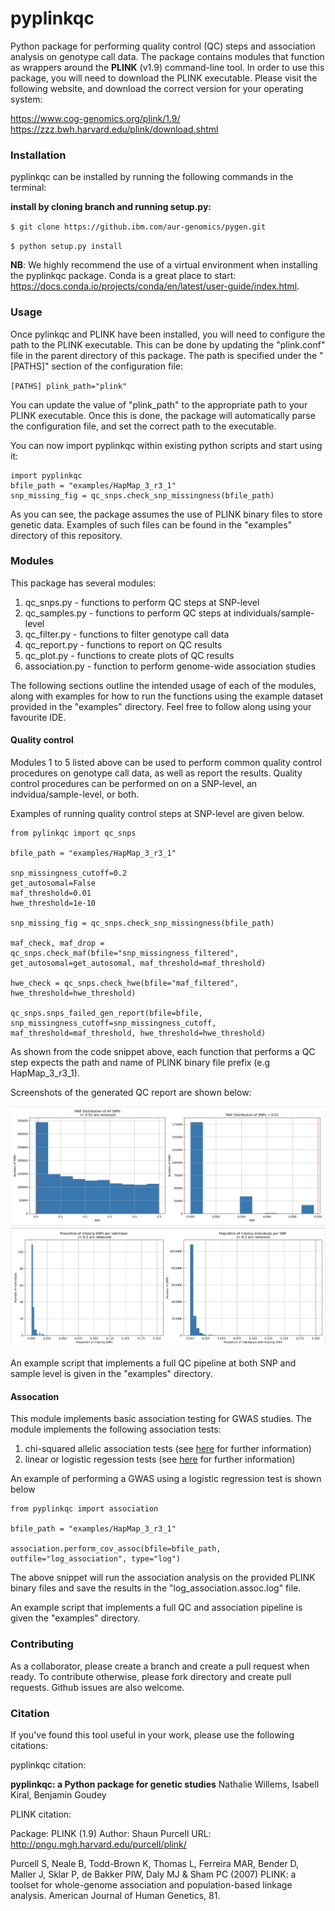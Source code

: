 # pyplinkqc
Python package for performing quality control (QC) steps and association analysis on genotype call data. The package contains modules that function as wrappers around the **PLINK** (v1.9) command-line tool. In order to use this package, you will need to download the PLINK executable. Please visit the following website, and download the correct version for your operating system:

https://www.cog-genomics.org/plink/1.9/
https://zzz.bwh.harvard.edu/plink/download.shtml

### Installation

pyplinkqc can be installed by running the following commands in the terminal:

<!-- __install using pip for python 3:__

`pip3 install git+ssh://git@github.ibm.com/aur-genomics/pyplinkqc.git`

__install from a specific branch:__

`pip3 install git+ssh://git@github.ibm.com/aur-genomics/pyplinkqc.git@<branch>` -->

__install by cloning branch and running setup.py:__

`$ git clone https://github.ibm.com/aur-genomics/pygen.git`

`$ python setup.py install`

__NB__: We highly recommend the use of a virtual environment when installing the pyplinkqc package. Conda is a great place to start: https://docs.conda.io/projects/conda/en/latest/user-guide/index.html.

### Usage

Once pylinkqc and PLINK have been installed, you will need to configure the path to the PLINK executable. This can be done by updating the "plink.conf" file in the parent directory of this package. The path is specified under the "[PATHS]" section of the configuration file:

`[PATHS]
plink_path="plink"
`

You can update the value of "plink_path" to the appropriate path to your PLINK executable. Once this is done, the package will automatically parse the configuration file, and set the correct path to the executable.

You can now import pyplinkqc within existing python scripts and start using it:

```
import pyplinkqc
bfile_path = "examples/HapMap_3_r3_1"
snp_missing_fig = qc_snps.check_snp_missingness(bfile_path)
```

As you can see, the package assumes the use of PLINK binary files to store genetic data. Examples of such files can be found in the "examples" directory of this repository.

###  Modules

This package has several modules:

1. qc_snps.py - functions to perform QC steps at SNP-level
2. qc_samples.py - functions to perform QC steps at individuals/sample-level
3. qc_filter.py - functions to filter genotype call data
4. qc_report.py - functions to report on QC results
5. qc_plot.py - functions to create plots of QC results
6. association.py - function to perform genome-wide association studies

The following sections outline the intended usage of each of the modules, along with examples for how to run the functions using the example dataset provided in the "examples" directory. Feel free to follow along using your favourite IDE.

#### Quality control

Modules 1 to 5 listed above can be used to perform common quality control procedures on genotype call data, as well as report the results. Quality control procedures can be performed on on a SNP-level, an indvidua/sample-level, or both.

Examples of running quality control steps at SNP-level are given below.

```
from pylinkqc import qc_snps

bfile_path = "examples/HapMap_3_r3_1"

snp_missingness_cutoff=0.2
get_autosomal=False
maf_threshold=0.01
hwe_threshold=1e-10

snp_missing_fig = qc_snps.check_snp_missingness(bfile_path)

maf_check, maf_drop = qc_snps.check_maf(bfile="snp_missingness_filtered", get_autosomal=get_autosomal, maf_threshold=maf_threshold)

hwe_check = qc_snps.check_hwe(bfile="maf_filtered", hwe_threshold=hwe_threshold)

qc_snps.snps_failed_gen_report(bfile=bfile, snp_missingness_cutoff=snp_missingness_cutoff, maf_threshold=maf_threshold, hwe_threshold=hwe_threshold)
```

As shown from the code snippet above, each function that performs a QC step expects the path and name of PLINK binary file prefix (e.g HapMap_3_r3_1).

Screenshots of the generated QC report are shown below:

![SNPS QC 1](images/snps_qc1.png)
![SNPS QC 2](images/snps_qc2.png)
<!-- Format: ![Alt Text](url) -->

An example script that implements a full QC pipeline at both SNP and sample level is given in the "examples" directory.

#### Assocation

This module implements basic association testing for GWAS studies. The module implements the following association tests:

1. chi-squared allelic association tests (see [here](https://zzz.bwh.harvard.edu/plink/anal.shtml#cc) for further information)
2. linear or logistic regession tests (see [here](https://zzz.bwh.harvard.edu/plink/anal.shtml#glm) for further information)

An example of performing a GWAS using a logistic regression test is shown below
```
from pyplinkqc import association

bfile_path = "examples/HapMap_3_r3_1"

association.perform_cov_assoc(bfile=bfile_path, outfile="log_association", type="log")
```
The above snippet will run the association analysis on the provided PLINK binary files and save the results in the "log_association.assoc.log" file.

An example script that implements a full QC and association pipeline is given the "examples" directory.

### Contributing

As a collaborator, please create a branch and create a pull request when ready. To contribute otherwise, please fork directory and create pull requests. Github issues are also welcome.

### Citation

If you've found this tool useful in your work, please use the following citations:

pyplinkqc citation:

**pyplinkqc: a Python package for genetic studies**
Nathalie Willems, Isabell Kiral, Benjamin Goudey

PLINK citation:

Package:     PLINK (1.9)
Author:      Shaun Purcell
URL:         http://pngu.mgh.harvard.edu/purcell/plink/

Purcell S, Neale B, Todd-Brown K, Thomas L, Ferreira MAR,
Bender D, Maller J, Sklar P, de Bakker PIW, Daly MJ & Sham PC (2007)
PLINK: a toolset for whole-genome association and population-based
linkage analysis. American Journal of Human Genetics, 81.
